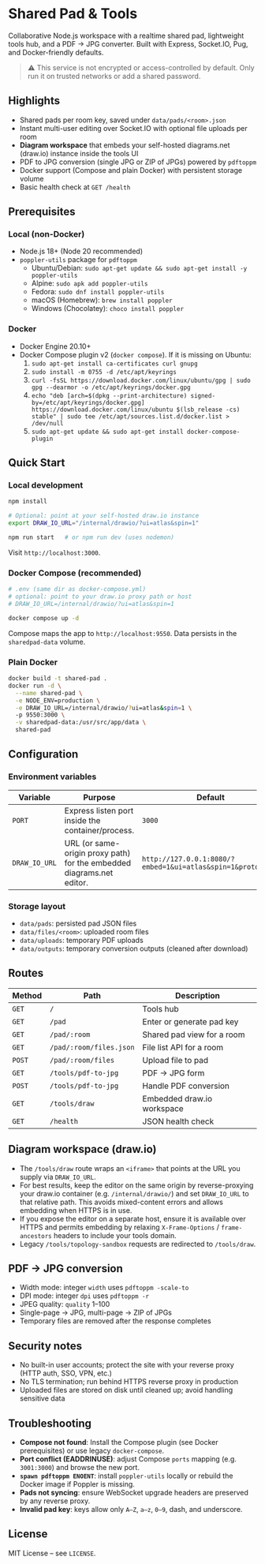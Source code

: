 # Shared Pad & Tools

Collaborative Node.js workspace with a realtime shared pad, lightweight tools hub, and a PDF → JPG converter. Built with Express, Socket.IO, Pug, and Docker-friendly defaults.

> ⚠️ This service is not encrypted or access-controlled by default. Only run it on trusted networks or add a shared password.

## Highlights

- Shared pads per room key, saved under `data/pads/<room>.json`
- Instant multi-user editing over Socket.IO with optional file uploads per room
- **Diagram workspace** that embeds your self-hosted diagrams.net (draw.io) instance inside the tools UI
- PDF to JPG conversion (single JPG or ZIP of JPGs) powered by `pdftoppm`
- Docker support (Compose and plain Docker) with persistent storage volume
- Basic health check at `GET /health`

## Prerequisites

### Local (non-Docker)

- Node.js 18+ (Node 20 recommended)
- `poppler-utils` package for `pdftoppm`
  - Ubuntu/Debian: `sudo apt-get update && sudo apt-get install -y poppler-utils`
  - Alpine: `sudo apk add poppler-utils`
  - Fedora: `sudo dnf install poppler-utils`
  - macOS (Homebrew): `brew install poppler`
  - Windows (Chocolatey): `choco install poppler`

### Docker

- Docker Engine 20.10+
- Docker Compose plugin v2 (`docker compose`). If it is missing on Ubuntu:
  1. `sudo apt-get install ca-certificates curl gnupg`
  2. `sudo install -m 0755 -d /etc/apt/keyrings`
  3. `curl -fsSL https://download.docker.com/linux/ubuntu/gpg | sudo gpg --dearmor -o /etc/apt/keyrings/docker.gpg`
  4. `echo "deb [arch=$(dpkg --print-architecture) signed-by=/etc/apt/keyrings/docker.gpg] https://download.docker.com/linux/ubuntu $(lsb_release -cs) stable" | sudo tee /etc/apt/sources.list.d/docker.list > /dev/null`
  5. `sudo apt-get update && sudo apt-get install docker-compose-plugin`

## Quick Start

### Local development

```bash
npm install

# Optional: point at your self-hosted draw.io instance
export DRAW_IO_URL="/internal/drawio/?ui=atlas&spin=1"

npm run start   # or npm run dev (uses nodemon)
```

Visit `http://localhost:3000`.

### Docker Compose (recommended)

```bash
# .env (same dir as docker-compose.yml)
# optional: point to your draw.io proxy path or host
# DRAW_IO_URL=/internal/drawio/?ui=atlas&spin=1

docker compose up -d
```

Compose maps the app to `http://localhost:9550`. Data persists in the `sharedpad-data` volume.

### Plain Docker

```bash
docker build -t shared-pad .
docker run -d \
  --name shared-pad \
  -e NODE_ENV=production \
  -e DRAW_IO_URL=/internal/drawio/?ui=atlas&spin=1 \
  -p 9550:3000 \
  -v sharedpad-data:/usr/src/app/data \
  shared-pad
```

## Configuration

### Environment variables

| Variable | Purpose | Default |
| --- | --- | --- |
| `PORT` | Express listen port inside the container/process. | `3000` |
| `DRAW_IO_URL` | URL (or same-origin proxy path) for the embedded diagrams.net editor. | `http://127.0.0.1:8080/?embed=1&ui=atlas&spin=1&proto=json` |

### Storage layout

- `data/pads`: persisted pad JSON files
- `data/files/<room>`: uploaded room files
- `data/uploads`: temporary PDF uploads
- `data/outputs`: temporary conversion outputs (cleaned after download)

## Routes

| Method | Path | Description |
| --- | --- | --- |
| `GET` | `/` | Tools hub |
| `GET` | `/pad` | Enter or generate pad key |
| `GET` | `/pad/:room` | Shared pad view for a room |
| `GET` | `/pad/:room/files.json` | File list API for a room |
| `POST` | `/pad/:room/files` | Upload file to pad |
| `GET` | `/tools/pdf-to-jpg` | PDF → JPG form |
| `POST` | `/tools/pdf-to-jpg` | Handle PDF conversion |
| `GET` | `/tools/draw` | Embedded draw.io workspace |
| `GET` | `/health` | JSON health check |

## Diagram workspace (draw.io)

- The `/tools/draw` route wraps an `<iframe>` that points at the URL you supply via `DRAW_IO_URL`.
- For best results, keep the editor on the same origin by reverse-proxying your draw.io container (e.g. `/internal/drawio/`) and set `DRAW_IO_URL` to that relative path. This avoids mixed-content errors and allows embedding when HTTPS is in use.
- If you expose the editor on a separate host, ensure it is available over HTTPS and permits embedding by relaxing `X-Frame-Options` / `frame-ancestors` headers to include your tools domain.
- Legacy `/tools/topology-sandbox` requests are redirected to `/tools/draw`.

## PDF → JPG conversion

- Width mode: integer `width` uses `pdftoppm -scale-to`
- DPI mode: integer `dpi` uses `pdftoppm -r`
- JPEG quality: `quality` 1–100
- Single-page → JPG, multi-page → ZIP of JPGs
- Temporary files are removed after the response completes

## Security notes

- No built-in user accounts; protect the site with your reverse proxy (HTTP auth, SSO, VPN, etc.)
- No TLS termination; run behind HTTPS reverse proxy in production
- Uploaded files are stored on disk until cleaned up; avoid handling sensitive data

## Troubleshooting

- **Compose not found**: Install the Compose plugin (see Docker prerequisites) or use legacy `docker-compose`.
- **Port conflict (EADDRINUSE)**: adjust Compose `ports` mapping (e.g. `3001:3000`) and browse the new port.
- **`spawn pdftoppm ENOENT`**: install `poppler-utils` locally or rebuild the Docker image if Poppler is missing.
- **Pads not syncing**: ensure WebSocket upgrade headers are preserved by any reverse proxy.
- **Invalid pad key**: keys allow only `A–Z`, `a–z`, `0–9`, dash, and underscore.

## License

MIT License – see `LICENSE`.
